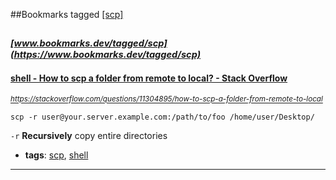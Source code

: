 ##Bookmarks tagged [[scp]](https://www.bookmarks.dev?q=[scp])

_<sup><sup>[www.bookmarks.dev/tagged/scp](https://www.bookmarks.dev/tagged/scp)</sup></sup>_
---
#### [shell - How to scp a folder from remote to local? - Stack Overflow](https://stackoverflow.com/questions/11304895/how-to-scp-a-folder-from-remote-to-local)
_<sup>https://stackoverflow.com/questions/11304895/how-to-scp-a-folder-from-remote-to-local</sup>_

```
scp -r user@your.server.example.com:/path/to/foo /home/user/Desktop/
```

`-r` **Recursively** copy entire directories


* **tags**: [scp](../tagged/scp.md), [shell](../tagged/shell.md)
---
